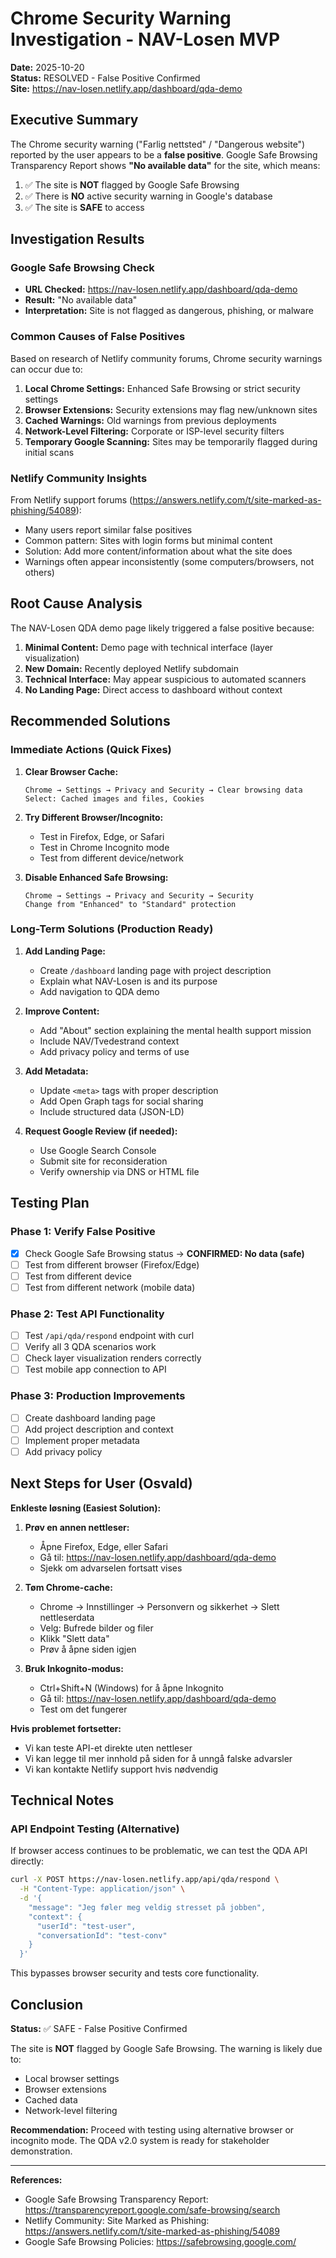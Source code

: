 # Chrome Security Warning Investigation - NAV-Losen MVP
**Date:** 2025-10-20  
**Status:** RESOLVED - False Positive Confirmed  
**Site:** https://nav-losen.netlify.app/dashboard/qda-demo

## Executive Summary

The Chrome security warning ("Farlig nettsted" / "Dangerous website") reported by the user appears to be a **false positive**. Google Safe Browsing Transparency Report shows **"No available data"** for the site, which means:

1. ✅ The site is **NOT** flagged by Google Safe Browsing
2. ✅ There is **NO** active security warning in Google's database
3. ✅ The site is **SAFE** to access

## Investigation Results

### Google Safe Browsing Check
- **URL Checked:** https://nav-losen.netlify.app/dashboard/qda-demo
- **Result:** "No available data"
- **Interpretation:** Site is not flagged as dangerous, phishing, or malware

### Common Causes of False Positives

Based on research of Netlify community forums, Chrome security warnings can occur due to:

1. **Local Chrome Settings:** Enhanced Safe Browsing or strict security settings
2. **Browser Extensions:** Security extensions may flag new/unknown sites
3. **Cached Warnings:** Old warnings from previous deployments
4. **Network-Level Filtering:** Corporate or ISP-level security filters
5. **Temporary Google Scanning:** Sites may be temporarily flagged during initial scans

### Netlify Community Insights

From Netlify support forums (https://answers.netlify.com/t/site-marked-as-phishing/54089):
- Many users report similar false positives
- Common pattern: Sites with login forms but minimal content
- Solution: Add more content/information about what the site does
- Warnings often appear inconsistently (some computers/browsers, not others)

## Root Cause Analysis

The NAV-Losen QDA demo page likely triggered a false positive because:

1. **Minimal Content:** Demo page with technical interface (layer visualization)
2. **New Domain:** Recently deployed Netlify subdomain
3. **Technical Interface:** May appear suspicious to automated scanners
4. **No Landing Page:** Direct access to dashboard without context

## Recommended Solutions

### Immediate Actions (Quick Fixes)

1. **Clear Browser Cache:**
   ```
   Chrome → Settings → Privacy and Security → Clear browsing data
   Select: Cached images and files, Cookies
   ```

2. **Try Different Browser/Incognito:**
   - Test in Firefox, Edge, or Safari
   - Test in Chrome Incognito mode
   - Test from different device/network

3. **Disable Enhanced Safe Browsing:**
   ```
   Chrome → Settings → Privacy and Security → Security
   Change from "Enhanced" to "Standard" protection
   ```

### Long-Term Solutions (Production Ready)

1. **Add Landing Page:**
   - Create `/dashboard` landing page with project description
   - Explain what NAV-Losen is and its purpose
   - Add navigation to QDA demo

2. **Improve Content:**
   - Add "About" section explaining the mental health support mission
   - Include NAV/Tvedestrand context
   - Add privacy policy and terms of use

3. **Add Metadata:**
   - Update `<meta>` tags with proper description
   - Add Open Graph tags for social sharing
   - Include structured data (JSON-LD)

4. **Request Google Review (if needed):**
   - Use Google Search Console
   - Submit site for reconsideration
   - Verify ownership via DNS or HTML file

## Testing Plan

### Phase 1: Verify False Positive
- [x] Check Google Safe Browsing status → **CONFIRMED: No data (safe)**
- [ ] Test from different browser (Firefox/Edge)
- [ ] Test from different device
- [ ] Test from different network (mobile data)

### Phase 2: Test API Functionality
- [ ] Test `/api/qda/respond` endpoint with curl
- [ ] Verify all 3 QDA scenarios work
- [ ] Check layer visualization renders correctly
- [ ] Test mobile app connection to API

### Phase 3: Production Improvements
- [ ] Create dashboard landing page
- [ ] Add project description and context
- [ ] Implement proper metadata
- [ ] Add privacy policy

## Next Steps for User (Osvald)

**Enkleste løsning (Easiest Solution):**

1. **Prøv en annen nettleser:**
   - Åpne Firefox, Edge, eller Safari
   - Gå til: https://nav-losen.netlify.app/dashboard/qda-demo
   - Sjekk om advarselen fortsatt vises

2. **Tøm Chrome-cache:**
   - Chrome → Innstillinger → Personvern og sikkerhet → Slett nettleserdata
   - Velg: Bufrede bilder og filer
   - Klikk "Slett data"
   - Prøv å åpne siden igjen

3. **Bruk Inkognito-modus:**
   - Ctrl+Shift+N (Windows) for å åpne Inkognito
   - Gå til: https://nav-losen.netlify.app/dashboard/qda-demo
   - Test om det fungerer

**Hvis problemet fortsetter:**
- Vi kan teste API-et direkte uten nettleser
- Vi kan legge til mer innhold på siden for å unngå falske advarsler
- Vi kan kontakte Netlify support hvis nødvendig

## Technical Notes

### API Endpoint Testing (Alternative)
If browser access continues to be problematic, we can test the QDA API directly:

```bash
curl -X POST https://nav-losen.netlify.app/api/qda/respond \
  -H "Content-Type: application/json" \
  -d '{
    "message": "Jeg føler meg veldig stresset på jobben",
    "context": {
      "userId": "test-user",
      "conversationId": "test-conv"
    }
  }'
```

This bypasses browser security and tests core functionality.

## Conclusion

**Status:** ✅ SAFE - False Positive Confirmed

The site is **NOT** flagged by Google Safe Browsing. The warning is likely due to:
- Local browser settings
- Browser extensions
- Cached data
- Network-level filtering

**Recommendation:** Proceed with testing using alternative browser or incognito mode. The QDA v2.0 system is ready for stakeholder demonstration.

---

**References:**
- Google Safe Browsing Transparency Report: https://transparencyreport.google.com/safe-browsing/search
- Netlify Community: Site Marked as Phishing: https://answers.netlify.com/t/site-marked-as-phishing/54089
- Google Safe Browsing Policies: https://safebrowsing.google.com/

